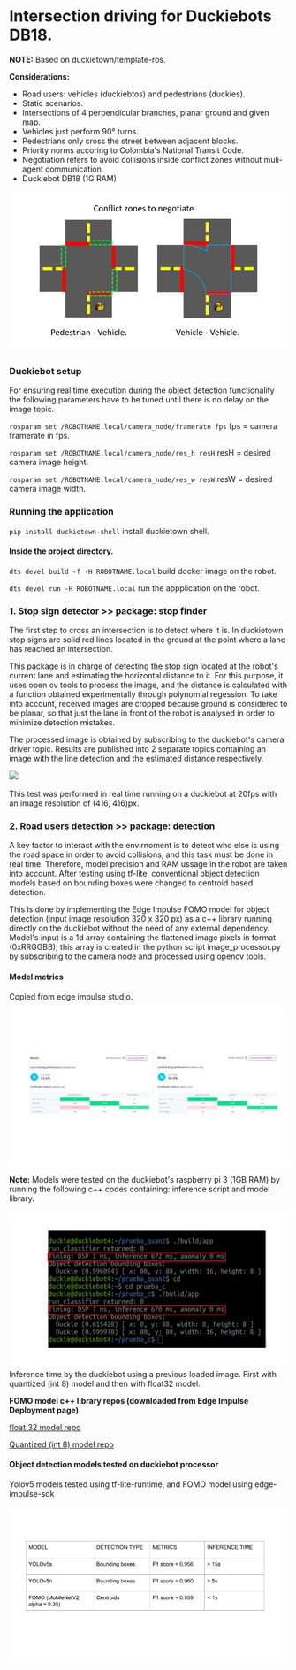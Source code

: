 # Intersection driving for Duckiebots DB18.

**NOTE:** Based on duckietown/template-ros.

**Considerations:** 

* Road users: vehicles (duckiebtos) and pedestrians (duckies).
* Static scenarios.
* Intersections of 4 perpendicular branches, planar ground and given map.
* Vehicles just perform 90° turns.
* Pedestrians only cross the street between adjacent blocks.
* Priority norms accoring to Colombia's National Transit Code.
* Negotiation refers to avoid collisions inside conflict zones without muli-agent communication.
* Duckiebot DB18 (1G RAM)

![Alt text](/repoImages/Intersection.jpg?raw=true "Optional Title")

## 

### Duckiebot setup
For ensuring real time execution during the object detection functionality the following parameters have to be tuned until there is no delay on the image topic.

`rosparam set /ROBOTNAME.local/camera_node/framerate fps` fps = camera framerate in fps.

`rosparam set /ROBOTNAME.local/camera_node/res_h resH` resH = desired camera image height.

`rosparam set /ROBOTNAME.local/camera_node/res_w resW` resW = desired camera image width.

### Running the application


`pip install duckietown-shell` install duckietown shell.

#### Inside the project directory.

`dts devel build -f -H ROBOTNAME.local` build docker image on the robot.

`dts devel run -H ROBOTNAME.local` run the appplication on the robot.


### 1. Stop sign detector >> package: stop finder

The first step to cross an intersection is to detect where it is. In duckietown stop signs are solid red lines located in the ground at the point where a lane has reached an intersection.

This package is in charge of detecting the stop sign located at the robot's current lane and estimating the horizontal distance to it. For this purpose, it uses open cv tools to process the image, and the distance is calculated with a function obtained experimentally through polynomial regession. To take into account, received images are cropped because ground is considered to be planar, so that just the lane in front of the robot is analysed in order to minimize detection mistakes.

The processed image is obtained by subscribing to the duckiebot's camera driver topic. Results are published into 2 separate topics containing an image with the line detection and the estimated distance respectively.

![](https://github.com/cristhianpoveda/intersection-driving/blob/v2/repoImages/stopFinder.gif)

This test was performed in real time running on a duckiebot at 20fps with an image resolution of (416, 416)px.

### 2. Road users detection >> package: detection

A key factor to interact with the envirnoment is to detect who else is using the road space in order to avoid collisions, and this task must be done in  real time. Therefore, model precision and RAM ussage in the robot are taken into account. After testing using tf-lite, conventional object detection models based on bounding boxes were changed to centroid based detection.

This is done by implementing the Edge Impulse FOMO model for object detection (input image resolution 320 x 320 px) as a c++ library running directly on the duckiebot without the need of any external dependency. Model's input is a 1d array containing the flattened image pixels in format (0xRRGGBB); this array is created in the python script image_processor.py by subscribing to the camera node and processed using opencv tools.

#### Model metrics

Copied from edge impulse studio.

![Alt text](/repoImages/Models.jpg?raw=true "Optional Title")

**Note:** Models were tested on the duckiebot's raspberry pi 3 (1GB RAM) by running the following c++ codes containing: inference script and model library.

![Alt text](/repoImages/InferenceT.jpg?raw=true "Optional Title")
Inference time by the duckiebot using a previous loaded image. First with quantized (int 8) model and then with float32 model.

**FOMO model c++ library repos (downloaded from Edge Impulse Deployment page)**

[float 32 model repo](https://github.com/cristhianpoveda/prueba_c)

[Quantized (int 8) model repo](https://github.com/cristhianpoveda/prueba_quant)

#### Object detection models tested on duckiebot processor

Yolov5 models tested using tf-lite-runtime, and FOMO model using edge-impulse-sdk

![Alt text](/repoImages/table.jpg?raw=true "Optional Title")
